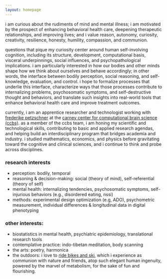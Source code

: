 ```yaml
---
layout: homepage
---
```


i am curious about the rudiments of mind and mental illness; i am motivated by the prospect of enhancing behavioral health care, deepening therapeutic relationships, and improving lives; and i value reason, autonomy, curiosity, creativity, resilience, honesty, humility, compassion, and communion.

questions that pique my curiosity center around human self-involving cognition, including its structure, development, computational basis, visceral underpinnings, social influences, and psychopathological implications. i am particularly interested in how our bodies and other minds shape how we think about ourselves and behave accordingly; in other words, the interface between bodily perception, social reasoning, and self-knowledge, evaluation, and control. i hope to formalize processes that underlie this interface, characterize ways that those processes contribute to internalizing problems, psychosomatic symptoms, and self-destructive thought and behaviors, and translate such insights into real-world tools that enhance behavioral health care and improve treatment outcomes.

currently, i am an apprentice researcher and technologist working with <a href="https://fpetzschner.com/" target="_blank">frederike petzschner</a> at the <a href="https://www.brown.edu/carney/ccbs" target="_blank">carney center for computational brain science (ccbs)</a>. as a member of the ccbs team, i am honing my scientific and technological skills, contributing to basic and applied research agendas, and helping build an interdisciplinary program that bridges academia and industry. i studied mathematics, economics, and physics before gravitating toward the cognitive and clinical sciences, and i continue to think and probe across disciplines.

### research interests
- perception: bodily, temporal
- reasoning & decision-making: social (theory of mind), self-referential (theory of self)
- mental health: internalizing tendencies, psychosomatic symptoms, self-injurious behaviors (e.g., disordered eating, nssi)
- methods: experimental design optimization (e.g, ADO), psychometric measurement, individual differences & longitudinal data in digital phenotyping

### other interests:
- biostatistics in mental health, psychiatric epidemiology, translational research tools
- contemplative practice: indo-tibetan meditation, body scanning
- the arts: poetry, harmonica
- the outdoors: i love to <a href="https://www.instagram.com/benwandrew/" target="_blank">ride bikes and ski</a>, which i experience as communion with nature and friends, atop such elegant human ingenuity, powered by the marvel of metabolism, for the sake of fun and flourishing.
